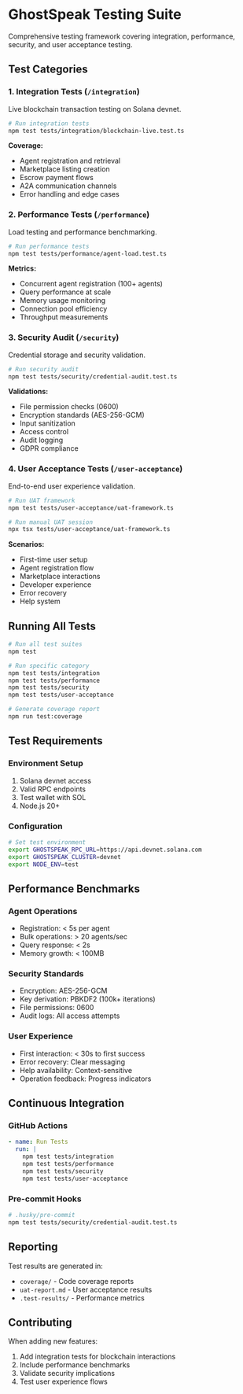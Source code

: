 # GhostSpeak Testing Suite

Comprehensive testing framework covering integration, performance, security, and user acceptance testing.

## Test Categories

### 1. Integration Tests (`/integration`)
Live blockchain transaction testing on Solana devnet.

```bash
# Run integration tests
npm test tests/integration/blockchain-live.test.ts
```

**Coverage:**
- Agent registration and retrieval
- Marketplace listing creation
- Escrow payment flows
- A2A communication channels
- Error handling and edge cases

### 2. Performance Tests (`/performance`)
Load testing and performance benchmarking.

```bash
# Run performance tests
npm test tests/performance/agent-load.test.ts
```

**Metrics:**
- Concurrent agent registration (100+ agents)
- Query performance at scale
- Memory usage monitoring
- Connection pool efficiency
- Throughput measurements

### 3. Security Audit (`/security`)
Credential storage and security validation.

```bash
# Run security audit
npm test tests/security/credential-audit.test.ts
```

**Validations:**
- File permission checks (0600)
- Encryption standards (AES-256-GCM)
- Input sanitization
- Access control
- Audit logging
- GDPR compliance

### 4. User Acceptance Tests (`/user-acceptance`)
End-to-end user experience validation.

```bash
# Run UAT framework
npm test tests/user-acceptance/uat-framework.ts

# Run manual UAT session
npx tsx tests/user-acceptance/uat-framework.ts
```

**Scenarios:**
- First-time user setup
- Agent registration flow
- Marketplace interactions
- Developer experience
- Error recovery
- Help system

## Running All Tests

```bash
# Run all test suites
npm test

# Run specific category
npm test tests/integration
npm test tests/performance
npm test tests/security
npm test tests/user-acceptance

# Generate coverage report
npm run test:coverage
```

## Test Requirements

### Environment Setup
1. Solana devnet access
2. Valid RPC endpoints
3. Test wallet with SOL
4. Node.js 20+

### Configuration
```bash
# Set test environment
export GHOSTSPEAK_RPC_URL=https://api.devnet.solana.com
export GHOSTSPEAK_CLUSTER=devnet
export NODE_ENV=test
```

## Performance Benchmarks

### Agent Operations
- Registration: < 5s per agent
- Bulk operations: > 20 agents/sec
- Query response: < 2s
- Memory growth: < 100MB

### Security Standards
- Encryption: AES-256-GCM
- Key derivation: PBKDF2 (100k+ iterations)
- File permissions: 0600
- Audit logs: All access attempts

### User Experience
- First interaction: < 30s to first success
- Error recovery: Clear messaging
- Help availability: Context-sensitive
- Operation feedback: Progress indicators

## Continuous Integration

### GitHub Actions
```yaml
- name: Run Tests
  run: |
    npm test tests/integration
    npm test tests/performance
    npm test tests/security
    npm test tests/user-acceptance
```

### Pre-commit Hooks
```bash
# .husky/pre-commit
npm test tests/security/credential-audit.test.ts
```

## Reporting

Test results are generated in:
- `coverage/` - Code coverage reports
- `uat-report.md` - User acceptance results
- `.test-results/` - Performance metrics

## Contributing

When adding new features:
1. Add integration tests for blockchain interactions
2. Include performance benchmarks
3. Validate security implications
4. Test user experience flows